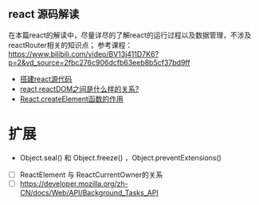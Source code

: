 ## react 源码解读
在本篇react的解读中，尽量详尽的了解react的运行过程以及数据管理，不涉及reactRouter相关的知识点；
参考课程：https://www.bilibili.com/video/BV13j411D7K6?p=2&vd_source=2fbc276c906dcfb63eeb8b5cf37bd9ff

- [搭建react源代码](./proj/Chapter-0/README.MD)
- [react,reactDOM之间是什么样的关系?](./proj/Chapter-1/README.MD)
- [React.createElement函数的作用](./proj/Chapter-3/README.MD)

# 扩展
- Object.seal() 和 Object.freeze() ，Object.preventExtensions()
-[ ] ReactElement 与 ReactCurrentOwner的关系
-[ ] https://developer.mozilla.org/zh-CN/docs/Web/API/Background_Tasks_API